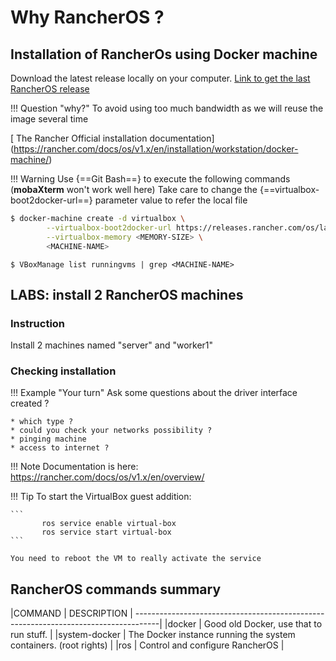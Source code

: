 # Why RancherOS ?

## Installation of RancherOs using Docker machine

Download the latest release locally on your computer.
[ Link to get the last RancherOS release](https://releases.rancher.com/os/latest/rancheros.iso)

!!! Question "why?"
    To avoid using too much bandwidth as we will reuse the image several time

[ The Rancher Official installation documentation] (https://rancher.com/docs/os/v1.x/en/installation/workstation/docker-machine/)

!!! Warning
    Use {==Git Bash==} to execute the following commands (**mobaXterm** won't work well here)
    Take care to change the {==virtualbox-boot2docker-url==} parameter value to refer the local file

``` bash
$ docker-machine create -d virtualbox \
        --virtualbox-boot2docker-url https://releases.rancher.com/os/latest/rancheros.iso \
        --virtualbox-memory <MEMORY-SIZE> \
        <MACHINE-NAME>
```

```
$ VBoxManage list runningvms | grep <MACHINE-NAME>
```     

## LABS: install 2 RancherOS machines

### Instruction
Install 2 machines named "server" and "worker1"

### Checking installation

!!! Example "Your turn"
    Ask some questions about the driver interface created ?

    * which type ?
    * could you check your networks possibility ?
    * pinging machine
    * access to internet ?

!!! Note
    Documentation is here: https://rancher.com/docs/os/v1.x/en/overview/

!!! Tip
    To start the VirtualBox guest addition:

    ```
           ros service enable virtual-box
           ros service start virtual-box
    ```

    You need to reboot the VM to really activate the service


## RancherOS commands summary

|COMMAND       |	DESCRIPTION                                                     |
------------------------------------------------------------------------------------|
|docker	       | Good old Docker, use that to run stuff.                            |
|system-docker | The Docker instance running the system containers. (root rights)   |
|ros	       | Control and configure RancherOS                                    |

